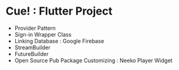 # Cue! : Flutter Project

- Provider Pattern
- Sign-in Wrapper Class
- Linking Database : Google Firebase
- StreamBuilder
- FutureBuilder
- Open Source Pub Package Customizing : Neeko Player Widget

